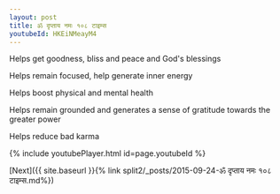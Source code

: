 ```yaml
---
layout: post
title: ॐ दृप्ताय नमः १०८ टाइम्स
youtubeId: HKEiNMeayM4
---
```

 
 
Helps get goodness, bliss and peace and God's blessings
 
Helps remain focused, help generate inner energy 
 
Helps boost physical and mental health 
 
Helps remain grounded and generates a sense of gratitude towards the greater power 
 
Helps reduce bad karma
 
 
 
 


{% include youtubePlayer.html id=page.youtubeId %}
 
[Next]({{ site.baseurl }}{% link  split2/_posts/2015-09-24-ॐ दृप्ताय नमः १०८ टाइम्स.md%})
 
